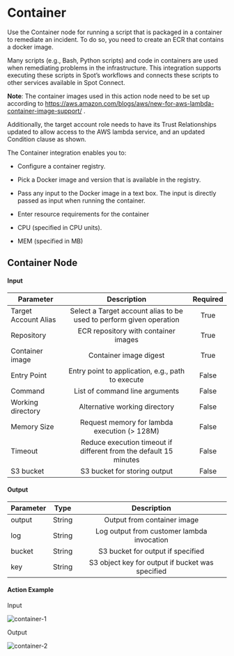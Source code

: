 # Container

Use the Container node for running a script that is packaged in a container to remediate an incident. To do so, you need to create an ECR that contains a docker image.  

Many scripts (e.g., Bash, Python scripts) and code in containers are used when remediating problems in the infrastructure. This integration supports executing these scripts in Spot’s workflows and connects these scripts to other services available in Spot Connect.  

**Note**: The container images used in this action node need to be set up according to https://aws.amazon.com/blogs/aws/new-for-aws-lambda-container-image-support/ .  

Additionally, the target account role needs to have its Trust Relationships updated to allow access to the AWS lambda service, and an updated Condition clause as shown.   

The Container integration enables you to:  

* Configure a container registry.  

* Pick a Docker image and version that is available in the registry.  

* Pass any input to the Docker image in a text box. The input is directly passed as input when running the container.  

* Enter resource requirements for the container  

* CPU (specified in CPU units).   

* MEM (specified in MB)  

## Container Node   

#### Input 

|       Parameter             |                                  Description                             |      Required  | 
|-----------------------------|:------------------------------------------------------------------------:|:--------------:| 
|       Target Account Alias  |     Select a Target account alias to be used to perform given operation  |     True       | 
|      Repository             |     ECR repository with container images                                 |     True       | 
|      Container image        |     Container image digest                                               |     True       | 
|      Entry Point            |     Entry point to application, e.g., path to execute                    |     False      | 
|      Command                |     List of command line arguments                                       |     False      | 
|      Working directory      |     Alternative working directory                                        |     False      | 
|      Memory Size            |     Request memory for lambda execution (> 128M)                         |     False      | 
|      Timeout                |     Reduce execution timeout if different from the default 15 minutes    |     False      | 
|      S3 bucket              |     S3 bucket for storing output                                         |     False      |  

#### Output  

|       Parameter  |       Type  |                         Description                    | 
|------------------|:-----------:|:------------------------------------------------------:| 
|      output      |     String  |     Output from container image                        | 
|      log         |     String  |     Log output from customer lambda invocation         | 
|      bucket      |     String  |     S3 bucket for output if specified                  | 
|      key         |     String  |     S3 object key for output if bucket was specified   | 
  

#### Action Example

Input 

![container-1](https://github.com/spotinst/help/assets/106514736/77878156-c36b-4113-abb6-feec73f01ff4)

Output

![container-2](https://github.com/spotinst/help/assets/106514736/0c21e723-e6c4-41ce-b0b6-ad025567b50a)

